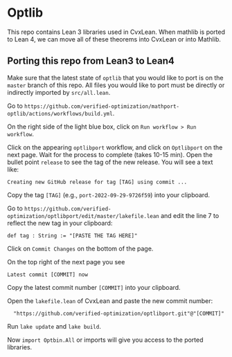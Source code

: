 # Optlib

This repo contains Lean 3 libraries used in CvxLean. When mathlib is ported to Lean 4, we can move all of these theorems into CvxLean or into Mathlib.

## Porting this repo from Lean3 to Lean4

Make sure that the latest state of `optlib` that you would like to port is on the `master` branch of this repo. All files you would like to port must be directly or indirectly imported by `src/all.lean`.

Go to `https://github.com/verified-optimization/mathport-optlib/actions/workflows/build.yml`.

On the right side of the light blue box, click on `Run workflow > Run workflow`.

Click on the appearing `optlibport` workflow, and click on `Optlibport` on the next page. Wait for the process to complete (takes 10-15 min). Open the bullet point `release` to see the tag of the new release. You will see a text like:
```
Creating new GitHub release for tag [TAG] using commit ...
```
Copy the tag `[TAG]` (e.g., `port-2022-09-29-9726f59`) into your clipboard.

Go to `https://github.com/verified-optimization/optlibport/edit/master/lakefile.lean` and edit 
the line 7 to reflect the new tag in your clipboard:
```
def tag : String := "[PASTE THE TAG HERE]"
```
Click on `Commit Changes` on the bottom of the page.

On the top right of the next page you see
```
Latest commit [COMMIT] now
```
Copy the latest commit number `[COMMIT]` into your clipboard.

Open the `lakefile.lean` of CvxLean and paste the new commit number:
```
  "https://github.com/verified-optimization/optlibport.git"@"[COMMIT]"
````
Run `lake update` and `lake build`.

Now `import Optbin.All` or imports will give you access to the ported libraries.